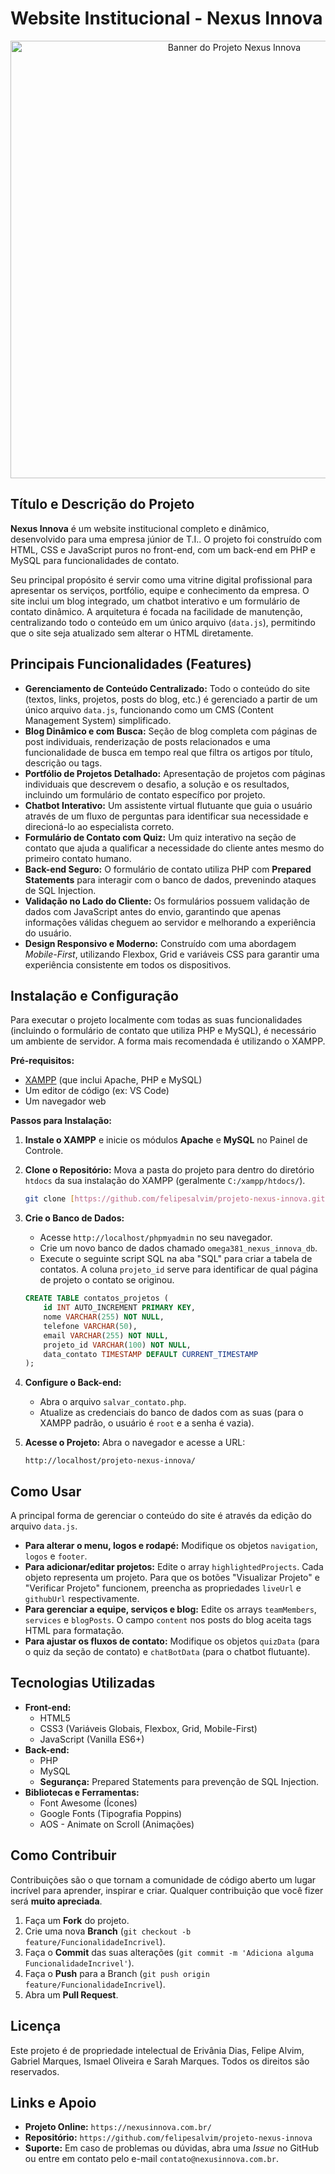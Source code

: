 # Website Institucional - Nexus Innova

<p align="center">
  <img src="https://images.pexels.com/photos/326503/pexels-photo-326503.jpeg?auto=compress&cs=tinysrgb&w=1260&h=750&dpr=1" alt="Banner do Projeto Nexus Innova" width="700"/>
</p>

## Título e Descrição do Projeto

**Nexus Innova** é um website institucional completo e dinâmico, desenvolvido para uma empresa júnior de T.I.. O projeto foi construído com HTML, CSS e JavaScript puros no front-end, com um back-end em PHP e MySQL para funcionalidades de contato.

Seu principal propósito é servir como uma vitrine digital profissional para apresentar os serviços, portfólio, equipe e conhecimento da empresa. O site inclui um blog integrado, um chatbot interativo e um formulário de contato dinâmico. A arquitetura é focada na facilidade de manutenção, centralizando todo o conteúdo em um único arquivo (`data.js`), permitindo que o site seja atualizado sem alterar o HTML diretamente.

## Principais Funcionalidades (Features)

-   **Gerenciamento de Conteúdo Centralizado:** Todo o conteúdo do site (textos, links, projetos, posts do blog, etc.) é gerenciado a partir de um único arquivo `data.js`, funcionando como um CMS (Content Management System) simplificado.
-   **Blog Dinâmico e com Busca:** Seção de blog completa com páginas de post individuais, renderização de posts relacionados e uma funcionalidade de busca em tempo real que filtra os artigos por título, descrição ou tags.
-   **Portfólio de Projetos Detalhado:** Apresentação de projetos com páginas individuais que descrevem o desafio, a solução e os resultados, incluindo um formulário de contato específico por projeto.
-   **Chatbot Interativo:** Um assistente virtual flutuante que guia o usuário através de um fluxo de perguntas para identificar sua necessidade e direcioná-lo ao especialista correto.
-   **Formulário de Contato com Quiz:** Um quiz interativo na seção de contato que ajuda a qualificar a necessidade do cliente antes mesmo do primeiro contato humano.
-   **Back-end Seguro:** O formulário de contato utiliza PHP com **Prepared Statements** para interagir com o banco de dados, prevenindo ataques de SQL Injection.
-   **Validação no Lado do Cliente:** Os formulários possuem validação de dados com JavaScript antes do envio, garantindo que apenas informações válidas cheguem ao servidor e melhorando a experiência do usuário.
-   **Design Responsivo e Moderno:** Construído com uma abordagem *Mobile-First*, utilizando Flexbox, Grid e variáveis CSS para garantir uma experiência consistente em todos os dispositivos.

## Instalação e Configuração

Para executar o projeto localmente com todas as suas funcionalidades (incluindo o formulário de contato que utiliza PHP e MySQL), é necessário um ambiente de servidor. A forma mais recomendada é utilizando o XAMPP.

**Pré-requisitos:**
-   [XAMPP](https://www.apachefriends.org/pt_br/index.html) (que inclui Apache, PHP e MySQL)
-   Um editor de código (ex: VS Code)
-   Um navegador web

**Passos para Instalação:**

1.  **Instale o XAMPP** e inicie os módulos **Apache** e **MySQL** no Painel de Controle.

2.  **Clone o Repositório:** Mova a pasta do projeto para dentro do diretório `htdocs` da sua instalação do XAMPP (geralmente `C:/xampp/htdocs/`).
    ```bash
    git clone [https://github.com/felipesalvim/projeto-nexus-innova.git](https://github.com/felipesalvim/projeto-nexus-innova.git)
    ```

3.  **Crie o Banco de Dados:**
    -   Acesse `http://localhost/phpmyadmin` no seu navegador.
    -   Crie um novo banco de dados chamado `omega381_nexus_innova_db`.
    -   Execute o seguinte script SQL na aba "SQL" para criar a tabela de contatos. A coluna `projeto_id` serve para identificar de qual página de projeto o contato se originou.
    ```sql
    CREATE TABLE contatos_projetos (
        id INT AUTO_INCREMENT PRIMARY KEY,
        nome VARCHAR(255) NOT NULL,
        telefone VARCHAR(50),
        email VARCHAR(255) NOT NULL,
        projeto_id VARCHAR(100) NOT NULL,
        data_contato TIMESTAMP DEFAULT CURRENT_TIMESTAMP
    );
    ```

4.  **Configure o Back-end:**
    -   Abra o arquivo `salvar_contato.php`.
    -   Atualize as credenciais do banco de dados com as suas (para o XAMPP padrão, o usuário é `root` e a senha é vazia).

5.  **Acesse o Projeto:** Abra o navegador e acesse a URL:
    ```
    http://localhost/projeto-nexus-innova/
    ```

## Como Usar

A principal forma de gerenciar o conteúdo do site é através da edição do arquivo `data.js`.

-   **Para alterar o menu, logos e rodapé:** Modifique os objetos `navigation`, `logos` e `footer`.
-   **Para adicionar/editar projetos:** Edite o array `highlightedProjects`. Cada objeto representa um projeto. Para que os botões "Visualizar Projeto" e "Verificar Projeto" funcionem, preencha as propriedades `liveUrl` e `githubUrl` respectivamente.
-   **Para gerenciar a equipe, serviços e blog:** Edite os arrays `teamMembers`, `services` e `blogPosts`. O campo `content` nos posts do blog aceita tags HTML para formatação.
-   **Para ajustar os fluxos de contato:** Modifique os objetos `quizData` (para o quiz da seção de contato) e `chatBotData` (para o chatbot flutuante).

## Tecnologias Utilizadas

-   **Front-end:**
    -   HTML5
    -   CSS3 (Variáveis Globais, Flexbox, Grid, Mobile-First)
    -   JavaScript (Vanilla ES6+)
-   **Back-end:**
    -   PHP
    -   MySQL
    -   **Segurança:** Prepared Statements para prevenção de SQL Injection.
-   **Bibliotecas e Ferramentas:**
    -   Font Awesome (Ícones)
    -   Google Fonts (Tipografia Poppins)
    -   AOS - Animate on Scroll (Animações)

## Como Contribuir

Contribuições são o que tornam a comunidade de código aberto um lugar incrível para aprender, inspirar e criar. Qualquer contribuição que você fizer será **muito apreciada**.

1.  Faça um **Fork** do projeto.
2.  Crie uma nova **Branch** (`git checkout -b feature/FuncionalidadeIncrivel`).
3.  Faça o **Commit** das suas alterações (`git commit -m 'Adiciona alguma FuncionalidadeIncrivel'`).
4.  Faça o **Push** para a Branch (`git push origin feature/FuncionalidadeIncrivel`).
5.  Abra um **Pull Request**.

## Licença

Este projeto é de propriedade intelectual de Erivânia Dias, Felipe Alvim, Gabriel Marques, Ismael Oliveira e Sarah Marques. Todos os direitos são reservados.

## Links e Apoio

-   **Projeto Online:** `https://nexusinnova.com.br/`
-   **Repositório:** `https://github.com/felipesalvim/projeto-nexus-innova`
-   **Suporte:** Em caso de problemas ou dúvidas, abra uma *Issue* no GitHub ou entre em contato pelo e-mail `contato@nexusinnova.com.br`.
